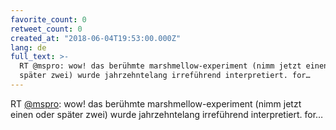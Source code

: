 ```yaml
---
favorite_count: 0
retweet_count: 0
created_at: "2018-06-04T19:53:00.000Z"
lang: de
full_text: >-
  RT @mspro: wow! das berühmte marshmellow-experiment (nimm jetzt einen oder
  später zwei) wurde jahrzehntelang irreführend interpretiert. for…
---
```


RT [@mspro](https://twitter.com/mspro): wow! das berühmte marshmellow-experiment
(nimm jetzt einen oder später zwei) wurde jahrzehntelang irreführend
interpretiert. for…
